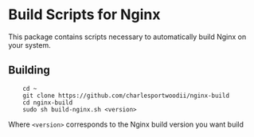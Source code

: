 # Build Scripts for Nginx
This package contains scripts necessary to automatically build Nginx on your system.

## Building

```
	cd ~
	git clone https://github.com/charlesportwoodii/nginx-build
	cd nginx-build
	sudo sh build-nginx.sh <version>
```

Where ```<version>``` corresponds to the Nginx build version you want build